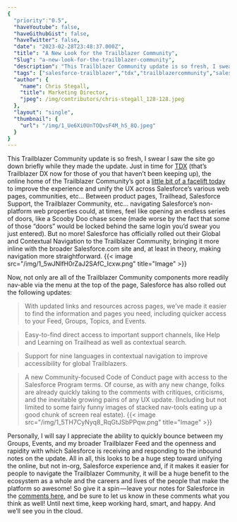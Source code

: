 ```yaml
---
{
  "priority":"0.5",
  "haveYoutube": false,
  "haveGithubGist": false,
  "haveTwitter": false,
  "date": "2023-02-28T23:48:37.000Z",
  "title": "A New Look for the Trailblazer Community",
  "Slug": "a-new-look-for-the-trailblazer-community",
  "description": "This Trailblazer Community update is so fresh, I swear I saw the site go down briefly while they made the update. Just in time for TDX...",
  "tags": ["salesforce-trailblazer","tdx","trailblazercommunity","salesforce","salesforce-admin"],
  "author": {
    "name": Chris Stegall,
    "title": Marketing Director,
    "jpeg": /img/contributors/chris-stegall_128-128.jpeg
  },
  "layout": "single",
  "thumbnail": {
    "url": "/img/1_Ue6Xi0UnTOQvsF4M_hS_8Q.jpeg"
  }
}
---
```

This Trailblazer Community update is so fresh, I swear I saw the site go down briefly while they made the update. Just in time for [TDX](https://www.salesforce.com/trailblazerdx/) (that’s Trailblazer DX now for those of you that haven’t been keeping up), the online home of the Trailblazer Community’s got a [little bit of a facelift today](https://trailhead.salesforce.com/trailblazer-community/groups/0F9300000001omnCAA?tab=discussion&amp;sort=LAST_MODIFIED_DATE_DESC) to improve the experience and unify the UX across Salesforce’s various web pages, communities, etc…
Between product pages, Trailhead, Salesforce Support, the Trailblazer Community, etc… navigating Salesforce’s non-platform web properties could, at times, feel like opening an endless series of doors, like a Scooby Doo chase scene (made worse by the fact that some of those “doors” would be locked behind the same login you’d swear you just entered). But no more!
Salesforce has officially rolled out their Global and Contextual Navigation to the Trailblazer Community, bringing it more inline with the broader Salesforce.com site and, at least in theory, making navigation more straightforward.
{{< image src="/img/1_5wJNlfH0rZaJ2SAfC_Icxw.png" title="Image" >}}

Now, not only are all of the Trailblazer Community components more readily nav-able via the menu at the top of the page, Salesforce has also rolled out the following updates:

> With updated links and resources across pages, we’ve made it easier to find the information and pages you need, including quicker access to your Feed, Groups, Topics, and Events.

> Easy-to-find direct access to important support channels, like Help and Learning on Trailhead as well as contextual search.

> Support for nine languages in contextual navigation to improve accessibility for global Trailblazers.

> A new Community-focused Code of Conduct page with access to the Salesforce Program terms.
Of course, as with any new change, folks are already quickly taking to the comments with critiques, criticisms, and the inevitable growing pains of any UX update. (Including but not limited to some fairly funny images of stacked nav-tools eating up a good chunk of screen real estate).
{{< image src="/img/1_5TH7CyNyq8_RqGtJSbPPqw.png" title="Image" >}}

Personally, I will say I appreciate the ability to quickly bounce between my Groups, Events, and my broader Trailblazer Feed and the openness and rapidity with which Salesforce is receiving and responding to the inbound notes on the update.
All in all, this looks to be a huge step toward unifying the online, but not in-org, Salesforce experience and, if it makes it easier for people to navigate the Trailblazer Community, it will be a huge benefit to the ecosystem as a whole and the careers and lives of the people that make the platform so awesome!
So give it a spin — leave your notes for Salesforce in the [comments here](https://trailhead.salesforce.com/trailblazer-community/groups/0F9300000001omnCAA?tab=discussion&amp;sort=LAST_MODIFIED_DATE_DESC), and be sure to let us know in these comments what you think as well!
Until next time, keep working hard, smart, and happy. And we’ll see you in the cloud.
